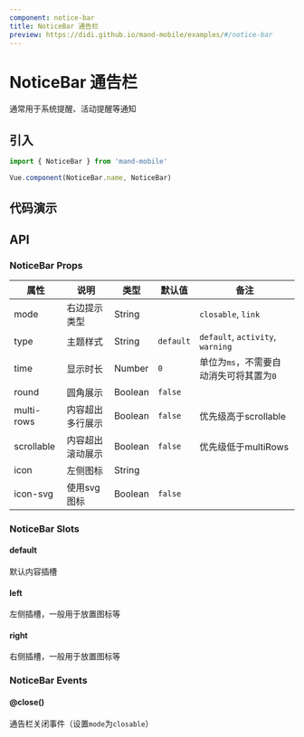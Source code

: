 ```yaml
---
component: notice-bar
title: NoticeBar 通告栏
preview: https://didi.github.io/mand-mobile/examples/#/notice-bar
---
```


# NoticeBar 通告栏


通常用于系统提醒、活动提醒等通知

## 引入

```javascript
import { NoticeBar } from 'mand-mobile'

Vue.component(NoticeBar.name, NoticeBar)
```



## 代码演示

<demo-wrapper
  src="src/packages/notice-bar/demo"
  :demos="demos"
/>

<script setup>
const demos = import.meta.globEager('../../../src/packages/notice-bar/demo/demo*.vue')
</script>

<!-- DEMO -->


## API

### NoticeBar Props
|属性 | 说明 | 类型 | 默认值 | 备注|
|----|-----|------|------|------|
|mode|右边提示类型|String| |`closable`, `link`|
|type|主题样式|String|`default`|`default`, `activity`, `warning`|
|time|显示时长|Number|`0`|单位为`ms`，不需要自动消失可将其置为`0`|
|round|圆角展示|Boolean|`false`| |
|multi-rows|内容超出多行展示|Boolean|`false`|优先级高于scrollable|
|scrollable|内容超出滚动展示|Boolean|`false`|优先级低于multiRows|
|icon|左侧图标|String|| |
|icon-svg |使用svg图标|Boolean|`false`| |

### NoticeBar Slots

#### default
默认内容插槽

#### left
左侧插槽，一般用于放置图标等

#### right
右侧插槽，一般用于放置图标等

### NoticeBar Events

#### @close()
通告栏关闭事件（设置`mode`为`closable`）

